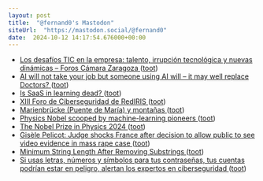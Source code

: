 ```yaml
---
layout: post
title:  "@fernand0's Mastodon"
siteUrl:  "https://mastodon.social/@fernand0"
date:  2024-10-12 14:17:54.676000+00:00
---
```

*  [Los desafíos TIC en la empresa: talento, irrupción tecnológica y nuevas dinámicas – Foros Cámara Zaragoza ](https://foros.camarazaragoza.com/el-sector-tecnologico) ([toot](https://mastodon.social/@fernand0/113294879927550935))
*  [AI will not take your job but someone using AI will – it may well replace Doctors? ](http://donaldclarkplanb.blogspot.com/2024/10/ai-will-not-take-your-job-but-someone.htm) ([toot](https://mastodon.social/@fernand0/113294182476312002))
*  [Is SaaS in learning dead? ](http://donaldclarkplanb.blogspot.com/2024/09/is-saas-in-learning-dead.htm) ([toot](https://mastodon.social/@fernand0/113293973303582108))
*  [XIII Foro de Ciberseguridad de RedIRIS ](https://eventos.rediris.es/event/1/timetable) ([toot](https://mastodon.social/@fernand0/113293800875489526))
*  [Marienbrücke (Puente de María) y montañas ](https://www.flickr.com/photos/fernand0/54029232166) ([toot](https://mastodon.social/@fernand0/113293527172520721))
*  [Physics Nobel scooped by machine-learning pioneers ](https://www.nature.com/articles/d41586-024-03213-) ([toot](https://mastodon.social/@fernand0/113293441944999161))
*  [The Nobel Prize in Physics 2024 ](https://www.nobelprize.org/prizes/physics/2024/summary) ([toot](https://mastodon.social/@fernand0/113293314034903042))
*  [Gisèle Pelicot: Judge shocks France after decision to allow public to see video evidence in mass rape case ](https://www.independent.co.uk/news/world/europe/gisele-pelicot-france-rape-case-b2624961.htm) ([toot](https://mastodon.social/@fernand0/113292497648632804))
*  [Minimum String Length After Removing Substrings   ](https://leetcode.com/problems/minimum-string-length-after-removing-substrings/description/) ([toot](https://mastodon.social/@fernand0/113291877367825443))
*  [Si usas letras, números y símbolos para tus contraseñas, tus cuentas podrían estar en peligro, alertan los expertos en ciberseguridad  ](https://www.elmundotoday.com/2024/10/si-usas-letras-numeros-y-simbolos-para-tus-contrasenas-tus-cuentas-podrian-estar-en-peligro-alertan-los-expertos-en-ciberseguridad/) ([toot](https://mastodon.social/@fernand0/113290055694079521))
